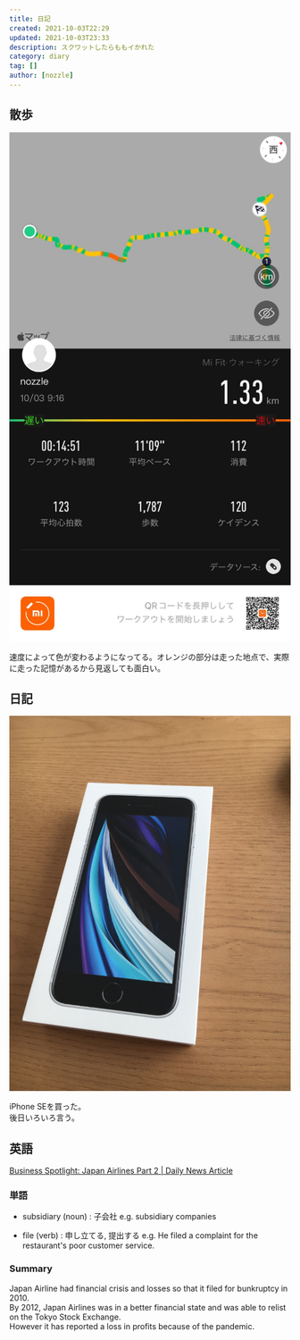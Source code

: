 ```yaml
---
title: 日記
created: 2021-10-03T22:29
updated: 2021-10-03T23:33
description: スクワットしたらももイかれた
category: diary
tag: []
author: [nozzle]
---
```


## 散歩
![](workout.jpg)

速度によって色が変わるようになってる。オレンジの部分は走った地点で、実際に走った記憶があるから見返しても面白い。  

## 日記
![](iphone.jpg)

iPhone SEを買った。  
後日いろいろ言う。  


## 英語
[Business Spotlight: Japan Airlines Part 2 | Daily News Article](https://www.rarejob.com/dna/2021/10/03/business-spotlight-japan-airlines-part-2/)

### 単語
* subsidiary (noun) : 子会社
  e.g. subsidiary companies  

* file (verb) : 申し立てる, 提出する
  e.g. He filed a complaint for the restaurant's poor customer service.  

### Summary
Japan Airline had financial crisis and losses so that it filed for bunkruptcy in 2010.  
By 2012, Japan Airlines was in a better financial state and was able to relist on the Tokyo Stock Exchange.  
However it has reported a loss in profits because of the pandemic.  
